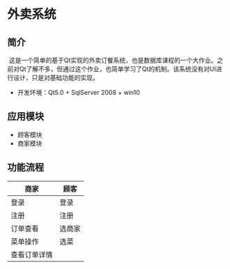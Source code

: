# 外卖系统
## 简介

  这是一个简单的基于Qt实现的外卖订餐系统，也是数据库课程的一个大作业。之前对Qt了解不多，但通过这个作业，也简单学习了Qt的机制。该系统没有对UI进行设计，只是对基础功能的实现。
+ 开发环境：Qt5.0 + SqlServer 2008 + win10

## 应用模块

- 顾客模块
- 商家模块

## 功能流程

商家|顾客
---|---
登录|登录
注册|注册
订单查看|选商家
菜单操作|选菜
 |查看订单详情

